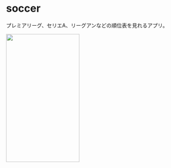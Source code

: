 # soccer

プレミアリーグ、セリエA、リーグアンなどの順位表を見れるアプリ。


<img width="200" height="350" src="https://user-images.githubusercontent.com/76618285/204973185-b5cc2c86-b61e-4461-8eb2-582a3d1d9c50.png" alt="">
